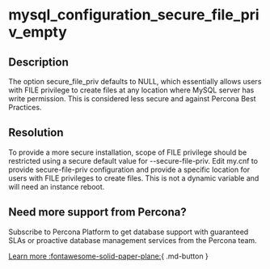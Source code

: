 # mysql_configuration_secure_file_priv_empty
## Description
The option secure_file_priv defaults to NULL, which essentially allows users with FILE privilege to create files at any location where MySQL server has write permission. This is considered less secure and against Percona Best Practices.


## Resolution
To provide a more secure installation, scope of FILE privilege should be restricted using a secure default value for --secure-file-priv. 
Edit my.cnf to provide secure-file-priv configuration and provide a specific location for users with FILE privileges to create files. This is not a dynamic variable and will need an instance reboot.

## Need more support from Percona?
Subscribe to Percona Platform to get database support with guaranteed SLAs or proactive database management services from the Percona team.

[Learn more :fontawesome-solid-paper-plane:](https://per.co.na/subscribe){ .md-button }
